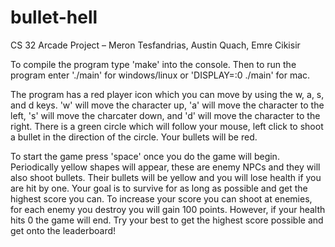 # bullet-hell
CS 32 Arcade Project – Meron Tesfandrias, Austin Quach, Emre Cikisir

To compile the program type 'make' into the console. Then to run the program enter './main' for windows/linux or 'DISPLAY=:0 ./main' for mac. 

The program has a red player icon which you can move by using the w, a, s, and d keys. 'w' will move the character up, 'a' will move the character to the left, 's' will move the charcater down, and 'd' will move the character to the right. There is a green circle which will follow your mouse, left click to shoot a bullet in the direction of the circle. Your bullets will be red.

To start the game press 'space' once you do the game will begin. Periodically yellow shapes will appear, these are enemy NPCs and they will also shoot bullets. Their bullets will be yellow and you will lose health if you are hit by one. Your goal is to survive for as long as possible and get the highest score you can. To increase your score you
can shoot at enemies, for each enemy you destroy you will gain 100 points. However, if your health hits 0 the game will end. Try your best to get the highest score possible and get onto the leaderboard!